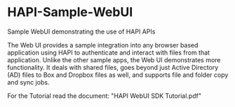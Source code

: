 # HAPI-Sample-WebUI
Sample WebUI demonstrating the use of HAPI APIs

The Web UI provides a sample integration into any browser based application using HAPI to authenticate and interact with files from that application. Unlike the other sample apps, the Web UI demonstrates more functionality. It deals with shared files, goes beyond just Active Directory (AD) files to Box and Dropbox files as well, and supports file and folder copy and sync jobs.

For the Tutorial read the document: "HAPI WebUI SDK Tutorial.pdf"
